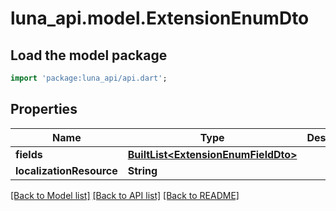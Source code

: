 # luna_api.model.ExtensionEnumDto

## Load the model package
```dart
import 'package:luna_api/api.dart';
```

## Properties
Name | Type | Description | Notes
------------ | ------------- | ------------- | -------------
**fields** | [**BuiltList&lt;ExtensionEnumFieldDto&gt;**](ExtensionEnumFieldDto.md) |  | [optional] 
**localizationResource** | **String** |  | [optional] 

[[Back to Model list]](../README.md#documentation-for-models) [[Back to API list]](../README.md#documentation-for-api-endpoints) [[Back to README]](../README.md)



